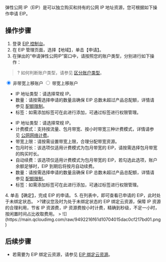 <head><link rel="stylesheet" href="https://doc-archer-1255486055.cos.ap-nanjing.myqcloud.com/archer.css"></head>
弹性公网 IP（EIP）是可以独立购买和持有的公网 IP 地址资源，您可根据如下操作申请 EIP。

## 操作步骤
1. 登录 [EIP 控制台](https://console.cloud.tencent.com/cvm/eip)。
2. 在 EIP 管理页面，选择【地域】，单击【申请】。
3. 在弹出的“申请弹性公网IP”窗口中，请按照您的账户类型，分别进行如下操作：
>? 如何判断账户类型，请参见 [区分账户类型](https://cloud.tencent.com/document/product/684/39903)。
>
<div class="codetab">
 <input type="radio" name="tabs3" id="tab31" class="tab-switch" checked="">
<label for="tab31" class="tab-label">非带宽上移账户</label>
<input type="radio" name="tabs3" id="tab32" class="tab-switch">
 <label for="tab32" class="tab-label">带宽上移账户</label>
<div id="tab-content31" class="tab-content" style="padding:0 10px;">
<p><ul>
<li>IP 地址类型：请选择常规 IP。</li>
<li>数量：请按需选择申请的数量且确保 EIP 总数未超过产品总配额，详情请参见 <a href="https://cloud.tencent.com/document/product/1199/41648?!#.E9.85.8D.E9.A2.9D.E9.99.90.E5.88.B6">配额限制</a>。</li>
<li>标签：如需添加标签可在此进行添加，可通过标签进行权限管理。</li>
</ul></p>
</div>
 <div id="tab-content32" class="tab-content" style="padding:0 10px;">
<p><ul>
<li>IP 地址类型：请选择常规 IP。</li>
<li>计费模式：支持按流量、包月带宽、按小时带宽三种计费模式，详情请参见 <a href="https://buy.cloud.tencent.com/price/idc">公网网络计费</a>。	</li>
<li>带宽上限：请按需设置带宽上限，合理分配带宽资源。</li>
<li>包月时长：该选项仅适用计费模式为包月带宽的 EIP，请按需选择包月带宽的购买时长。</li>
<li>自动续费：该选项仅适用计费模式为包月带宽的 EIP，若勾选此选项，账户余额足够时，EIP 到期后将按月自动续费。</li>
<li>数量：请按需选择申请的数量且确保 EIP 总数未超过产品总配额，详情请参见 <a href="https://cloud.tencent.com/document/product/1199/41648?!#.E9.85.8D.E9.A2.9D.E9.99.90.E5.88.B6">配额限制</a>。</li>
<li>标签：如需添加标签可在此进行添加，可通过标签进行权限管理。</li>
</ul>
</p></div>
</div>
4. 单击【确定】，完成 EIP 的申请。
5. 在列表中，即可查看已申请的 EIP，此时处于未绑定状态。
>?建议您及时为处于未绑定状态的 EIP 绑定云资源，保障 IP 资源的合理利用，节省 IP 资源费，IP 资源费按小时计费，精确到秒级，不足一小时，按闲置时间占比收取费用。
>
![](https://main.qcloudimg.com/raw/9492216f61d10704015dac0cf217bd01.png)

## 后续步骤
- 若需要为 EIP 绑定云资源，请参见 [EIP 绑定云资源](https://cloud.tencent.com/document/product/1199/41702)。
